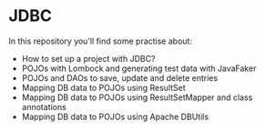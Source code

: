 # JDBC

In this repository you'll find some practise about:
* How to set up a project with JDBC?
* POJOs with Lombock and generating test data with JavaFaker
* POJOs and DAOs to save, update and delete entries
* Mapping DB data to POJOs using ResultSet
* Mapping DB data to POJOs using ResultSetMapper and class annotations
* Mapping DB data to POJOs using Apache DBUtils
